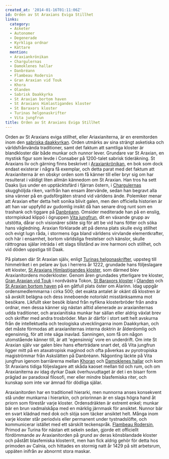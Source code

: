 ```yaml
---
created_at: '2014-01-16T01:11:06Z'
id: Orden av St Araxians Eviga Stillhet
links:
  category:
  - Asketer
  - Autonomer
  - Degenerade
  - Kyrkliga ordnar
  - Kättare
  mention:
  - Araxiankrönikan
  - Chargulernas
  - Damoklenes hallar
  - Danbréann
  - Flambeau Rodersin
  - Gran Araxian vid Touk
  - Khora
  - Olanden
  - Sabrisk Daakkyrka
  - St Araxian bortom haven
  - St Araxians Himlastigandes kloster
  - St Baraxors kloster
  - Turinas helgonaskrifter
  - Vita jungfrun
title: Orden av St Araxians Eviga Stillhet
---
```


Orden av St Araxians eviga stillhet, eller Ariaxianiterna, är en eremitorden inom den [sabriska
daakkyrkan]. Orden utmärks av sina strängt asketiska och världsfrånvända traditioner, samt det
faktum att samtliga kloster är blandkloster där både munkar och nunnor lever. Grundare var St
Araxian, en mystisk figur som levde i Consaber på 1200-talet sabrisk tideräkning. St Araxians liv
och gärning finns beskrivet i [Araxiankrönikan], en bok som dock endast existerar i några få
exemplar, och detta parat med det faktum att Araxianiterna är en obskyr orden som få känner till
eller bryr sig om har resulterat i väldigt liten allmän kännedom om St Araxian. Han tros ha sett
Daaks ljus under en upptäcktsfärd i fjärran östern, i [Chargulernas] skugghöljda riken, varifrån han
ensam återvände, sedan han begravt alla sina vänner på en gudsförgäten strand vid världens ände.
Polemiker menar att Araxian efter detta helt sonika blivit galen, men den officiella historien är
att han var uppfylld av gudomlig insikt då han senare drog runt som en trashank och tiggare på
[Danbréann]. Omsider mediterade han på en enslig, stormpiskad klippö i ögruppen [Vita jungfrun], dit
en växande grupp av utstötta, dårar och visionärer sökte sig för att be vid hans fötter och söka
hans vägledning. Araxian förklarade att på denna plats skulle evig stillhet och evigt lugn råda, i
stormens öga bland världens virvlande elementkrafter, och här i ensamhet, bortom världsliga
frestelser och känslor, skulle rättrognas själar inträda i ett slags tillstånd av inre harmoni och
stillhet, och vid döden uppstiga till Daak.

På platsen där St Araxian själv, enligt [Turinas helgonaskrifter], uppsteg till himmelriket i en
pelare av ljus i herrens år 1222, grundade hans följeslagare ett kloster, [St Araxians
Himlastigandes kloster], som därmed blev Araxianitordens moderkloster. Genom åren grundades
ytterligare tre kloster, [Gran Araxian vid Touk] i nordvästra Tokon, [St Baraxors kloster] i
[Olanden] och [St Araxian bortom haven] på en gåtfull plats öster om Alarinn. Idag uppgår
ordensmedlemmarna i cirka 500; det exakta antalet är okänt då klostren är så avskilt belägna och
dess inneboende notoriskt misstänksamma mot besökare. Likfullt sker besök ibland från nyfikna
klosterbröder från andra ordnar, men dessa känner sig nästan alltid alienerade av araxianiternas
udda traditioner, och araxianitiska munkar har sällan eller aldrig växlat brev och skrifter med
andra trosbröder. Man är därför i stort sett helt avskurna från de intellektuella och teologiska
utvecklingarna inom Daakkyrkan, och det måste förmodas att araxianiternas interna doktrin är
ålderdomlig och egensinnig, för att inte säga inavlad. Sanningen, som få om någon utomstående känner
till, är att 'egensinnig' vore en underdrift. Om inte St Araxian själv var galen blev hans
efterträdare snart det, då Vita jungfrun ligger mitt på en ataxatropisk maginod och ofta påverkas av
pyrotropiska magiströmmar från Askslätten på Danbréann. Någonting läckte på Vita jungfrun igenom
barriärerna mellan [Khoran] och [Damoklenes hallar] och kom St Araxians tidiga följeslagare att
skåda kaoset mellan tid och rum, och om Araxianiterna av idag dyrkar Daak överhuvudtaget är det i en
bisarr form präglad av paradoxal filosofi, mer eller mindre blasfemiska riter, och kunskap som inte
var ämnad för dödliga själar.

Araxianitorden har en traditionell hierarki, men nunnorna anses konsekvent stå under munkarna i
hierarkin, och priorinnan är en slags högra hand åt priorn som förestår varje kloster. Ordensdräkten
är extremt enkel; munkar bär en brun vadmalskåpa med en märklig järnmask för ansiktet. Nunnor bär en
svart klädnad med dok och slöja som täcker ansiktet helt. Många inom varje kloster står periodvis
eller permanent under tystnadslöfte, och kommunicerar istället med ett särskilt teckenspråk.
[Flambeau Rodersin], Primod av Turina för nästan ett sekeln sedan, gjorde ett officiellt fördömmande
av Araxianitorden på grund av deras könsblandade kloster och påstått blasfemiska klosterrit, men han
fick aldrig gehör för detta hos primoden av Calnia, och hittades en stormig natt år 1429 på sitt
arbetsrum, uppäten inifrån av abnormt stora maskar.

  [sabriska daakkyrkan]: Sabrisk_Daakkyrka
  [Araxiankrönikan]: Araxiankrönikan
  [Chargulernas]: Chargulernas
  [Danbréann]: Danbréann
  [Vita jungfrun]: Vita_jungfrun
  [Turinas helgonaskrifter]: Turinas_helgonaskrifter
  [St Araxians Himlastigandes kloster]: St_Araxians_Himlastigandes_kloster
  [Gran Araxian vid Touk]: Gran_Araxian_vid_Touk
  [St Baraxors kloster]: St_Baraxors_kloster
  [Olanden]: Olanden
  [St Araxian bortom haven]: St_Araxian_bortom_haven
  [Khoran]: Khora
  [Damoklenes hallar]: Damoklenes_hallar
  [Flambeau Rodersin]: Flambeau_Rodersin